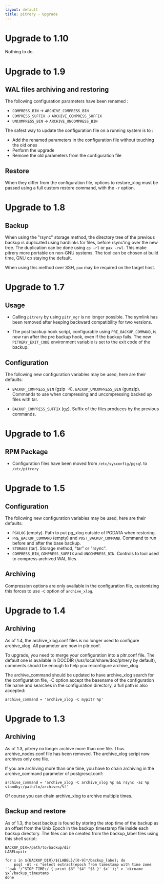 ```yaml
---
layout: default
title: pitrery - Upgrade
---
```


Upgrade to 1.10
===============

Nothing to do.


Upgrade to 1.9
==============

WAL files archiving and restoring
---------------------------------

The following configuration parameters have been renamed :

* `COMPRESS_BIN` -> `ARCHIVE_COMPRESS_BIN`
* `COMPRESS_SUFFIX` -> `ARCHIVE_COMPRESS_SUFFIX`
* `UNCOMPRESS_BIN` -> `ARCHIVE_UNCOMPRESS_BIN`

The safest way to update the configuration file on a running system is to :

- Add the renamed parameters in the configuration file without
  touching the old ones
- Perform the upgrade
- Remove the old parameters from the configuration file


Restore
-------

When they differ from the configuration file, options to restore_xlog
must be passed using a full custom restore command, with the `-r`
option.


Upgrade to 1.8
==============

Backup
------

When using the "rsync" storage method, the directory tree of the
previous backup is duplicated using hardlinks for files, before
rsync'ing over the new tree. The duplication can be done using `cp
-rl` or `pax -rwl`. This make pitrery more portable on non-GNU
systems. The tool can be chosen at build time, GNU cp staying the
default.

When using this method over SSH, `pax` may be required on the target host.


Upgrade to 1.7
==============

Usage
-----

* Calling `pitrery` by using `pitr_mgr` is no longer possible. The
  symlink has been removed after keeping backward compatibility for
  two versions.

* The post backup hook script, configurable using
  `PRE_BACKUP_COMMAND`, is now run after the pre backup hook, even if
  the backup fails. The new `PITRERY_EXIT_CODE` environment variable
  is set to the exit code of the backup.

Configuration
-------------

The following new configuration variables may be used, here are their
defaults:

* `BACKUP_COMPRESS_BIN` (gzip -4). `BACKUP_UNCOMPRESS_BIN`
  (gunzip). Commands to use when compressing and uncompressing backed
  up files with tar.

* `BACKUP_COMPRESS_SUFFIX` (gz). Suffix of the files produces by the
  previous commands.


Upgrade to 1.6
==============

RPM Package
-----------

* Configuration files have been moved from `/etc/sysconfig/pgsql` to
  `/etc/pitrery`


Upgrade to 1.5
==============

Configuration
-------------

The following new configuration variables may be used, here are their
defaults:

* `PGXLOG` (empty). Path to put pg_xlog outside of PGDATA when
  restoring.
* `PRE_BACKUP_COMMAND` (empty) and `POST_BACKUP_COMMAND`. Command to
  run before and after the base backup.
* `STORAGE` (tar). Storage method, "tar" or "rsync".
* `COMPRESS_BIN`, `COMPRESS_SUFFIX` and `UNCOMPRESS_BIN`. Controls to
  tool used to compress archived WAL files.


Archiving
---------

Compression options are only available in the configuration file,
customizing this forces to use `-C` option of `archive_xlog`.


Upgrade to 1.4
==============

Archiving
---------

As of 1.4, the archive_xlog.conf files is no longer used to configure
archive_xlog. All parameter are now in pitr.conf.

To upgrade, you need to merge your configuration into a pitr.conf
file. The default one is available in DOCDIR
(/usr/local/share/doc/pitrery by default), comments should be enough
to help you reconfigure archive_xlog.

The archive_command should be updated to have archive_xlog search for
the configuration file, -C option accept the basename of the
configuration file name and searches in the configuration directory, a
full path is also accepted:

    archive_command = 'archive_xlog -C mypitr %p'



Upgrade to 1.3
==============

Archiving
---------

As of 1.3, pitrery no longer archive more than one file. Thus
archive_nodes.conf file has been removed. The archive_xlog script now
archives only one file.

If you are archiving more than one time, you have to chain archiving
in the archive_command parameter of postgresql.conf:

    archive_command = 'archive_xlog -C archive_xlog %p && rsync -az %p standby:/path/to/archives/%f'

Of course you can chain archive_xlog to archive multiple times.


Backup and restore
------------------

As of 1.3, the best backup is found by storing the stop time of the
backup as an offset from the Unix Epoch in the backup_timestamp file
inside each backup directory. The files can be created from the
backup_label files using this shell script:

    BACKUP_DIR=/path/to/backup/dir
    LABEL=pitr
    
    for x in ${BACKUP_DIR}/${LABEL}/[0-9]*/backup_label; do
        psql -At -c "select extract(epoch from timestamp with time zone '`awk '/^STOP TIME:/ { print $3" "$4" "$5 }' $x`');" > `dirname $x`/backup_timestamp
    done


